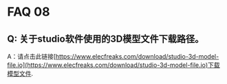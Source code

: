 # FAQ 08

## Q: 关于studio软件使用的3D模型文件下载路径。

A：请点击此链接[https://www.elecfreaks.com/download/studio-3d-model-file.io](https://www.elecfreaks.com/download/studio-3d-model-file.io)下载模型文件.
